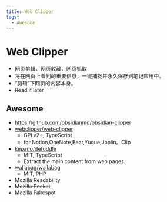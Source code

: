 ```yaml
---
title: Web Clipper
tags:
  - Awesome
---
```


# Web Clipper

- 网页剪辑、网页收藏、网页抓取
- 将在网页上看到的重要信息，一键捕捉并永久保存到笔记应用中。
- “剪辑”下网页的内容本身。
- Read it later

## Awesome

- https://github.com/obsidianmd/obsidian-clipper
- [webclipper/web-clipper](https://github.com/webclipper/web-clipper)
  - GPLv2+, TypeScript
  - for Notion,OneNote,Bear,Yuque,Joplin。Clip
- [kepano/defuddle](https://github.com/kepano/defuddle)
  - MIT, TypeScript
  - Extract the main content from web pages.
- [wallabag/wallabag](https://github.com/wallabag/wallabag)
  - MIT, PHP
- Mozilla Readability
- ~~Mozilla Pocket~~
- ~~Mozilla Fakespot~~
